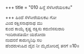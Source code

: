 +++
title = "010 ಹಿನ್ದೆ ಸೆಳೆಸೀರೆಯಲಕಟ"

+++
ಹಿಂದೆ ಸೆಳೆಸೀರೆಯಲಕಟ ಗೋ  
ವಿಂದ ರಕ್ಷಿಸನಾಥನಾಥ ಮು  
ಕುಂದ ಕಾಯೈ ಕೃಷ್ಣ ರಕ್ಷಿಸು ಕರುಣಿಸಸುರಾರಿ   
ಇಂದಿರಾಪತಿಯೇ ಯಶೋದಾ  
ನಂದನನೆ ಕಾರುಣ್ಯನಿಧಿ ಸಲ  
ಹೆಂದರುಳುಹಿದ ದೈವ ನೀ ಮೈದೋರಿದೈ ತನಗೆ     ॥10॥
